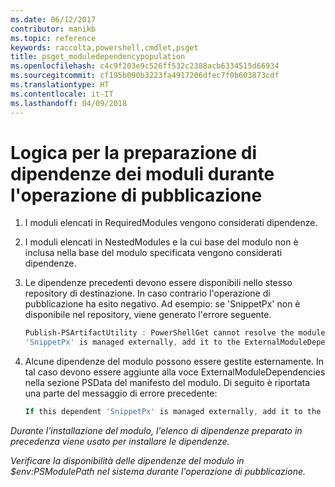 ```yaml
---
ms.date: 06/12/2017
contributor: manikb
ms.topic: reference
keywords: raccolta,powershell,cmdlet,psget
title: psget_moduledependencypopulation
ms.openlocfilehash: c4c9f203e9c526ff532c2388acb6334515d66934
ms.sourcegitcommit: cf195b090b3223fa4917206dfec7f0b603873cdf
ms.translationtype: HT
ms.contentlocale: it-IT
ms.lasthandoff: 04/09/2018
---
```

# <a name="logic-for-preparing-the-module-dependencies-during-publish-operation"></a>Logica per la preparazione di dipendenze dei moduli durante l'operazione di pubblicazione
1.  I moduli elencati in RequiredModules vengono considerati dipendenze.
2.  I moduli elencati in NestedModules e la cui base del modulo non è inclusa nella base del modulo specificata vengono considerati dipendenze.

3.  Le dipendenze precedenti devono essere disponibili nello stesso repository di destinazione. In caso contrario l'operazione di pubblicazione ha esito negativo.
    Ad esempio: se 'SnippetPx' non è disponibile nel repository, viene generato l'errore seguente.
    ```powershell
    Publish-PSArtifactUtility : PowerShellGet cannot resolve the module dependency 'SnippetPx' of the module 'TypePx' on the repository 'LocalRepo'. Verify that the dependent module 'SnippetPx' is available in the repository 'LocalRepo'. If this dependent
    'SnippetPx' is managed externally, add it to the ExternalModuleDependencies entry in the PSData section of the module manifest.
    ```
4.  Alcune dipendenze del modulo possono essere gestite esternamente. In tal caso devono essere aggiunte alla voce ExternalModuleDependencies nella sezione PSData del manifesto del modulo.
    Di seguito è riportata una parte del messaggio di errore precedente:
    ```powershell
    If this dependent 'SnippetPx' is managed externally, add it to the ExternalModuleDependencies entry in the PSData section of the module manifest.
    ```

*Durante l'installazione del modulo, l'elenco di dipendenze preparato in precedenza viene usato per installare le dipendenze.*

*Verificare la disponibilità delle dipendenze del modulo in $env:PSModulePath nel sistema durante l'operazione di pubblicazione.*